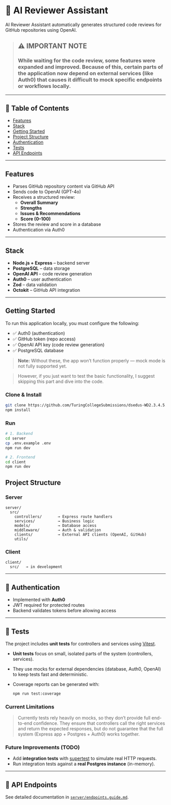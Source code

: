# 🧠 AI Reviewer Assistant

AI Reviewer Assistant automatically generates structured code reviews for GitHub repositories using OpenAI.

> ## ⚠️ IMPORTANT NOTE
>
> ### While waiting for the code review, some features were expanded and improved. Because of this, certain parts of the application now depend on external services (like Auth0) that causes it difficult to mock specific endpoints or workflows locally.

---

## 📑 Table of Contents

- [Features](#features)
- [Stack](#stack)
- [Getting Started](#getting-started)
- [Project Structure](#project-structure)
- [Authentication](#authentication)
- [Tests](#tests)
- [API Endpoints](#api-endpoints)

---

## Features

- Parses GitHub repository content via GitHub API
- Sends code to OpenAI (GPT-4o)
- Receives a structured review:
  - **Overall Summary**
  - **Strengths**
  - **Issues & Recommendations**
  - **Score (0–100)**
- Stores the review and score in a database
- Authentication via Auth0

---

## Stack

- **Node.js + Express** – backend server
- **PostgreSQL** – data storage
- **OpenAI API** – code review generation
- **Auth0** – user authentication
- **Zod** – data validation
- **Octokit** – GitHub API integration

---

## Getting Started

To run this application locally, you must configure the following:

- ✅ Auth0 (authentication)
- ✅ GitHub token (repo access)
- ✅ OpenAI API key (code review generation)
- ✅ PostgreSQL database

> **Note:** Without these, the app won’t function properly — mock mode is not fully supported yet.

> However, if you just want to test the basic functionality, I suggest skipping this part and dive into the code.

### Clone & Install

```bash
git clone https://github.com/TuringCollegeSubmissions/dsedus-WD2.3.4.5.git
npm install
```

### Run

```bash
# 1. Backend
cd server
cp .env.example .env
npm run dev

# 2. Frontend
cd client
npm run dev
```

## Project Structure

### Server

```
server/
  src/
    controllers/       → Express route handlers
    services/          → Business logic
    models/            → Database access
    middleware/        → Auth & validation
    clients/           → External API clients (OpenAI, GitHub)
    utils/
```

### Client

```
client/
  src/   → in development
```

---

## 🔑 Authentication

- Implemented with **Auth0**
- JWT required for protected routes
- Backend validates tokens before allowing access

---

## 🧪 Tests

The project includes **unit tests** for controllers and services using [Vitest](https://vitest.dev/).

- **Unit tests** focus on small, isolated parts of the system (controllers, services).
- They use mocks for external dependencies (database, Auth0, OpenAI) to keep tests fast and deterministic.
- Coverage reports can be generated with:

  ```bash
  npm run test:coverage
  ```

### Current Limitations

> Currently tests rely heavily on mocks, so they don’t provide full end-to-end confidence.
> They ensure that controllers call the right services and return the expected responses, but do not guarantee that the full system (Express app + Postgres + Auth0) works together.

### Future Improvements (TODO)

- Add **integration tests** with [supertest](https://github.com/ladjs/supertest) to simulate real HTTP requests.
- Run integration tests against a **real Postgres instance** (in-memory).

---

## 📡 API Endpoints

See detailed documentation in [`server/endpoints.guide.md`](server/endpoints.guide.md).
